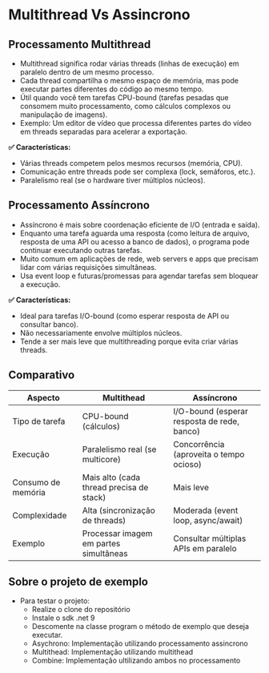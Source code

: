 # Multithread Vs Assincrono

## Processamento Multithread
  - Multithread significa rodar várias threads (linhas de execução) em paralelo dentro de um mesmo processo.
  - Cada thread compartilha o mesmo espaço de memória, mas pode executar partes diferentes do código ao mesmo tempo.
  - Útil quando você tem tarefas CPU-bound (tarefas pesadas que consomem muito processamento, como cálculos complexos ou manipulação de imagens).
  - Exemplo: Um editor de vídeo que processa diferentes partes do vídeo em threads separadas para acelerar a exportação.

**✅ Características:**
  - Várias threads competem pelos mesmos recursos (memória, CPU).
  - Comunicação entre threads pode ser complexa (lock, semáforos, etc.).
  - Paralelismo real (se o hardware tiver múltiplos núcleos).


## Processamento Assíncrono
  - Assíncrono é mais sobre coordenação eficiente de I/O (entrada e saída).
  - Enquanto uma tarefa aguarda uma resposta (como leitura de arquivo, resposta de uma API ou acesso a banco de dados), o programa pode continuar executando outras tarefas.
  - Muito comum em aplicações de rede, web servers e apps que precisam lidar com várias requisições simultâneas.
  - Usa event loop e futuras/promessas para agendar tarefas sem bloquear a execução.

**✅ Características:**
  - Ideal para tarefas I/O-bound (como esperar resposta de API ou consultar banco).
  - Não necessariamente envolve múltiplos núcleos.
  - Tende a ser mais leve que multithreading porque evita criar várias threads.

## Comparativo
<table>
  <thead>
    <tr>
      <th>Aspecto</th>
      <th>Multithead</th>
      <th>Assíncrono</th>
    </tr>
  </thead>
  <tbody>
    <tr>
      <td>Tipo de tarefa</td>
      <td>CPU-bound (cálculos)</td>
      <td>I/O-bound (esperar resposta de rede, banco)</td>      
    </tr>
    <tr>
      <td>Execução</td>
      <td>Paralelismo real (se multicore)</td>
      <td>Concorrência (aproveita o tempo ocioso)</td>
    </tr>
    <tr>
      <td>Consumo de memória</td>
      <td>Mais alto (cada thread precisa de stack)</td>
      <td>Mais leve</td>      
    </tr>
     <tr>
      <td>Complexidade</td>
      <td>Alta (sincronização de threads)</td>
      <td>Moderada (event loop, async/await)</td>
    </tr>  
     <tr>
      <td>Exemplo</td>
      <td>Processar imagem em partes simultâneas</td>
      <td>Consultar múltiplas APIs em paralelo</td>
    </tr>  
  </tbody>
</table>

## Sobre o projeto de exemplo
- Para testar o projeto:
  - Realize o clone do repositório
  - Instale o sdk .net 9
  - Descomente na classe program o método de exemplo que deseja executar.
  - Asychrono: Implementação utilizando processamento assincrono
  - Multithead: Implementação utilizando multithead
  - Combine: Implementação ultilizando ambos no processamento
